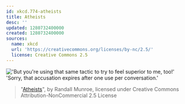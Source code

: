 ```yaml
---
id: xkcd.774-atheists
title: Atheists
desc: ''
updated: 1280732400000
created: 1280732400000
sources:
  name: xkcd
  url: 'https://creativecommons.org/licenses/by-nc/2.5/'
  license: Creative Commons 2.5
---
```

!['But you're using that same tactic to try to feel superior to me, too!' 'Sorry, that accusation expires after one use per conversation.'](https://imgs.xkcd.com/comics/atheists.png)
> "[Atheists](https://xkcd.com/774/)", by Randall Munroe, licensed under Creative Commons Attribution-NonCommercial 2.5 License
